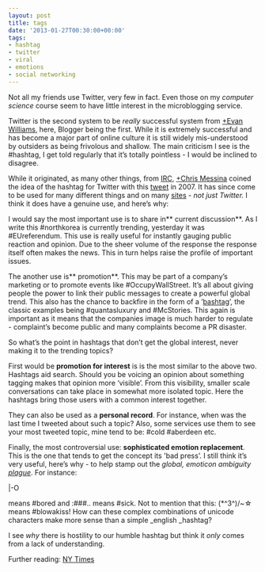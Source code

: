 ```yaml
---
layout: post
title: tags
date: '2013-01-27T00:30:00+00:00'
tags:
- hashtag
- twitter
- viral
- emotions
- social networking
---
```

Not all my friends use Twitter, very few in fact. Even those on my _computer science_ course seem to have little interest in the microblogging service.

Twitter is the second system to be _really_ successful system from [+Evan Williams](http://plus.google.com/102048265612444661933), here, Blogger being the first. While it is extremely successful and has become a major part of online culture it is still widely mis-understood by outsiders as being frivolous and shallow. The main criticism I see is the #hashtag, I get told regularly that it’s totally pointless - I would be inclined to disagree.

While it originated, as many other things, from [IRC](http://en.wikipedia.org/wiki/Internet_Relay_Chat), [+Chris Messina](http://plus.google.com/102034052532213921839) coined the idea of the hashtag for Twitter with this [tweet](https://twitter.com/chrismessina/status/223115412) in 2007. It has since come to be used for many different things and on many [sites](http://en.wikipedia.org/wiki/Hashtag#Websites_that_support_hashtags) - _not just Twitter._ I think it does have a genuine use, and here’s why:

I would say the most important use is to share in** current discussion**. As I write this #northkorea is currently trending, yesterday it was #EUreferendum. This use is really useful for instantly gauging public reaction and opinion. Due to the sheer volume of the response the response itself often makes the news. This in turn helps raise the profile of important issues.

The another use is** promotion**. This may be part of a company’s marketing or to promote events like #OccupyWallStreet. It’s all about giving people the power to link their public messages to create a powerful global trend. This also has the chance to backfire in the form of a ’[bashtag](http://www.zideate.com/2/826/implementation/social-media/bashtag-backlash-when-a-hashtag-goes-bad)’, the classic examples being #quantasluxury and #McStories. This again is important as it means that the companies image is much harder to regulate - complaint’s become public and many complaints become a PR disaster.

So what’s the point in hashtags that don’t get the global interest, never making it to the trending topics?

First would be **promotion for interest** is is the most similar to the above two. Hashtags aid search. Should you be voicing an opinion about something tagging makes that opinion more ‘visible’. From this visibility, smaller scale conversations can take place in somewhat more isolated topic. Here the hashtags bring those users with a common interest together.

They can also be used as a **personal record**. For instance, when was the last time I tweeted about such a topic? Also, some services use them to see your most tweeted topic, mine tend to be: #cold #aberdeen etc.

Finally, the most controversial use: **sophisticated emotion replacement**. This is the one that tends to get the concept its 'bad press’. I still think it’s very useful, here’s why - to help stamp out the _global, emoticon ambiguity [plague](http://en.wikipedia.org/wiki/List_of_emoticons)_. For instance: 

|-O 

means #bored and :###.. means #sick. Not to mention that this: (*^3^)/~☆ means #blowakiss! How can these complex combinations of unicode characters make more sense than a simple _english _hashtag?

I see _why_ there is hostility to our humble hashtag but think it _only_ comes from a lack of understanding.

Further reading: [NY Times](http://www.nytimes.com/2011/06/12/fashion/hashtags-a-new-way-for-tweets-cultural-studies.html?_r=2&pagewanted=all&)
